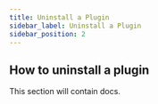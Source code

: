 ```yaml
---
title: Uninstall a Plugin
sidebar_label: Uninstall a Plugin
sidebar_position: 2
---
```


## How to uninstall a plugin

This section will contain docs.
